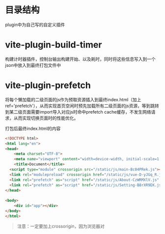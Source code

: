 # 目录结构

plugin中为自己写的自定义插件



# vite-plugin-build-timer

构建计时器插件，控制台输出构建开始、以及耗时，同时将这些信息写入到一个json中放入到最终打包文件中



# vite-plugin-prefetch

将每个懒加载的二级页面的js作为预取资源插入到最终index.html（加上ref='prefetch'），从而实现首页空闲时预先加载所有二级页面的js资源，等到跳转到某二级页面需要import导入对应js时命中prefetch cache缓存，不发生网络请求，从而实现切换页面时的性能优化。

打包后最终index.html的内容

```html
<!DOCTYPE html>
<html lang="en">
<head>
    <meta charset="UTF-8">
    <meta name="viewport" content="width=device-width, initial-scale=1.0">
    <title>Document</title>
  <script type="module" crossorigin src="/static/js/main-Bc04PRek.js"></script>
  <link rel="modulepreload" crossorigin href="/static/js/vue-D-yJGq_R.js">
  <link rel="prefetch" as="script" href="/static/js/About-CzWRMXlV.js" crossorigin>
  <link rel="prefetch" as="script" href="/static/js/Setting-B8rXR9EK.js" crossorigin>
</head>

<body>
    <div id="app"></div>
</body>
</html>
```

> 注意：一定要加上crossorigin，因为浏览器对<script type="module"> 的模块脚本、`import()` 动态导入的脚本采用的是CORS模式（即使没有跨域），对于<script>传统脚本、<link>等静态资源采用的是no-cors 模式，如果<link ref='prefetch’>不加crossorigin放入prefetch cache中的cors与之后进入该页面时import的js的cors维度不一致，而无法复用缓存

预览时的效果

![image-20251009201351662](README.assets/image-20251009201351662.png)

